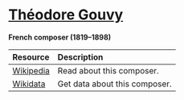 # [Théodore Gouvy][composer]

__French composer (1819–1898)__

[composer]: https://musescore.com/openscore-string-quartets/sets?order=title&text=Gouvy,+Théodore

Resource | Description
:---|:---
[Wikipedia] | Read about this composer.
[Wikidata] | Get data about this composer.

[Wikipedia]: https://en.wikipedia.org/wiki/Théodore_Gouvy
[Wikidata]: https://www.wikidata.org/wiki/Q699322
